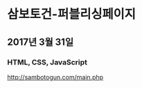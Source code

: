 # 삼보토건-퍼블리싱페이지
## 2017년 3월 31일
### HTML, CSS, JavaScript
<a href="http://sambotogun.com/main.php">http://sambotogun.com/main.php</a>
